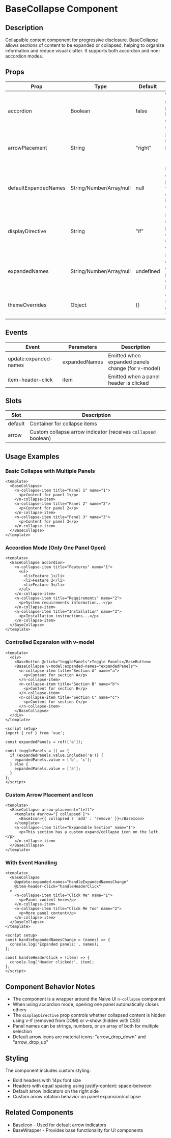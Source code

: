 # BaseCollapse Component

## Description
Collapsible content component for progressive disclosure. BaseCollapse allows sections of content to be expanded or collapsed, helping to organize information and reduce visual clutter. It supports both accordion and non-accordion modes.

## Props

| Prop | Type | Default | Description |
|------|------|---------|-------------|
| accordion | Boolean | false | Whether only one panel can be expanded at a time |
| arrowPlacement | String | "right" | Position of the arrow indicator ("left" or "right") |
| defaultExpandedNames | String/Number/Array/null | null | Default expanded panels when component is uncontrolled |
| displayDirective | String | "if" | Directive used for panel content display ("if" or "show") |
| expandedNames | String/Number/Array/null | undefined | Names of currently expanded panels (for controlled behavior) |
| themeOverrides | Object | {} | Custom theme overrides for styling |

## Events

| Event | Parameters | Description |
|-------|------------|-------------|
| update:expanded-names | expandedNames | Emitted when expanded panels change (for v-model) |
| item-header-click | item | Emitted when a panel header is clicked |

## Slots

| Slot | Description |
|------|-------------|
| default | Container for collapse items |
| arrow | Custom collapse arrow indicator (receives `collapsed` boolean) |

## Usage Examples

### Basic Collapse with Multiple Panels
```vue
<template>
  <BaseCollapse>
    <n-collapse-item title="Panel 1" name="1">
      <p>Content for panel 1</p>
    </n-collapse-item>
    <n-collapse-item title="Panel 2" name="2">
      <p>Content for panel 2</p>
    </n-collapse-item>
    <n-collapse-item title="Panel 3" name="3">
      <p>Content for panel 3</p>
    </n-collapse-item>
  </BaseCollapse>
</template>
```

### Accordion Mode (Only One Panel Open)
```vue
<template>
  <BaseCollapse accordion>
    <n-collapse-item title="Features" name="1">
      <ul>
        <li>Feature 1</li>
        <li>Feature 2</li>
        <li>Feature 3</li>
      </ul>
    </n-collapse-item>
    <n-collapse-item title="Requirements" name="2">
      <p>System requirements information...</p>
    </n-collapse-item>
    <n-collapse-item title="Installation" name="3">
      <p>Installation instructions...</p>
    </n-collapse-item>
  </BaseCollapse>
</template>
```

### Controlled Expansion with v-model
```vue
<template>
  <div>
    <BaseButton @click="togglePanels">Toggle Panels</BaseButton>
    <BaseCollapse v-model:expanded-names="expandedPanels">
      <n-collapse-item title="Section A" name="a">
        <p>Content for section A</p>
      </n-collapse-item>
      <n-collapse-item title="Section B" name="b">
        <p>Content for section B</p>
      </n-collapse-item>
      <n-collapse-item title="Section C" name="c">
        <p>Content for section C</p>
      </n-collapse-item>
    </BaseCollapse>
  </div>
</template>

<script setup>
import { ref } from 'vue';

const expandedPanels = ref(['a']);

const togglePanels = () => {
  if (expandedPanels.value.includes('a')) {
    expandedPanels.value = ['b', 'c'];
  } else {
    expandedPanels.value = ['a'];
  }
};
</script>
```

### Custom Arrow Placement and Icon
```vue
<template>
  <BaseCollapse arrow-placement="left">
    <template #arrow="{ collapsed }">
      <BaseIcon>{{ collapsed ? 'add' : 'remove' }}</BaseIcon>
    </template>
    <n-collapse-item title="Expandable Section" name="1">
      <p>This section has a custom expand/collapse icon on the left.</p>
    </n-collapse-item>
  </BaseCollapse>
</template>
```

### With Event Handling
```vue
<template>
  <BaseCollapse
    @update:expanded-names="handleExpandedNamesChange"
    @item-header-click="handleHeaderClick"
  >
    <n-collapse-item title="Click Me" name="1">
      <p>Panel content here</p>
    </n-collapse-item>
    <n-collapse-item title="Click Me Too" name="2">
      <p>More panel content</p>
    </n-collapse-item>
  </BaseCollapse>
</template>

<script setup>
const handleExpandedNamesChange = (names) => {
  console.log('Expanded panels:', names);
};

const handleHeaderClick = (item) => {
  console.log('Header clicked:', item);
};
</script>
```

## Component Behavior Notes
- The component is a wrapper around the Naive UI `n-collapse` component
- When using accordion mode, opening one panel automatically closes others
- The `displayDirective` prop controls whether collapsed content is hidden using v-if (removed from DOM) or v-show (hidden with CSS)
- Panel names can be strings, numbers, or an array of both for multiple selection
- Default arrow icons are material icons: "arrow_drop_down" and "arrow_drop_up"

## Styling
The component includes custom styling:
- Bold headers with 14px font size
- Headers with equal spacing using justify-content: space-between
- Default arrow indicators on the right side
- Custom arrow rotation behavior on panel expansion/collapse

## Related Components
- BaseIcon - Used for default arrow indicators
- BaseWrapper - Provides base functionality for UI components
